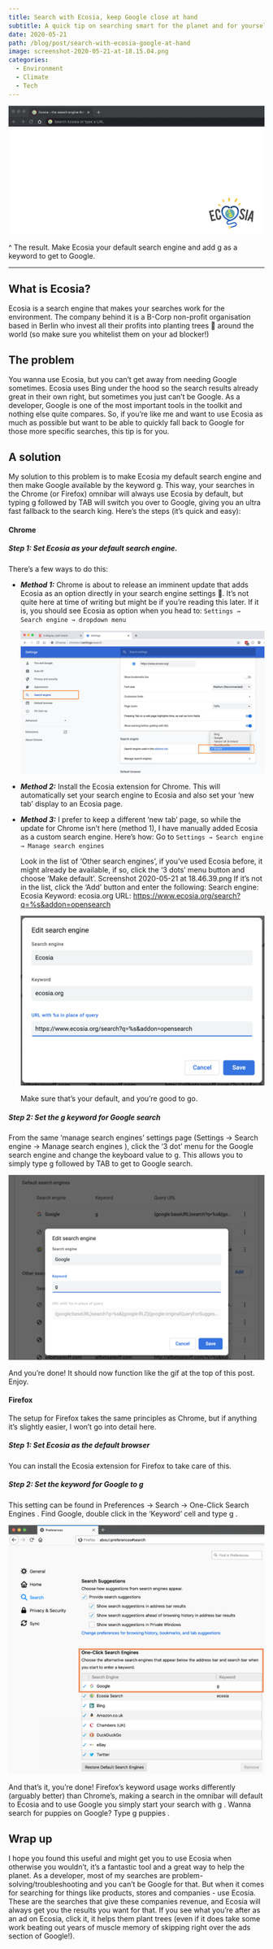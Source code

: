 ```yaml
---
title: Search with Ecosia, keep Google close at hand
subtitle: A quick tip on searching smart for the planet and for yourself
date: 2020-05-21
path: /blog/post/search-with-ecosia-google-at-hand
image: screenshot-2020-05-21-at-18.15.04.png
categories:
  - Environment
  - Climate
  - Tech
---
```

![](1ng0serktl.gif)

^ The result. Make Ecosia your default search engine and add g  as a keyword to get to Google.

- - -

## What is Ecosia?

Ecosia is a search engine that makes your searches work for the environment. The company behind it is a B-Corp non-profit organisation based in Berlin who invest all their profits into planting trees 🌳 around the world (so make sure you whitelist them on your ad blocker!)

## The problem

You wanna use Ecosia, but you can’t get away from needing Google sometimes.
Ecosia uses Bing under the hood so the search results already great in their own right, but sometimes you just can’t be Google. As a developer, Google is one of the most important tools in the toolkit and nothing else quite compares. So, if you’re like me and want to use Ecosia as much as possible but want to be able to quickly fall back to Google for those more specific searches, this tip is for you.

## A solution

My solution to this problem is to make Ecosia my default search engine and then make Google available by the keyword g. This way, your searches in the Chrome (or Firefox) omnibar will always use Ecosia by default, but typing g followed by TAB will switch you over to Google, giving you an ultra fast fallback to the search king. Here’s the steps (it’s quick and easy):

#### Chrome

##### Step 1: Set Ecosia as your default search engine.

There’s a few ways to do this:

* ***Method 1:*** 
  Chrome is about to release an imminent update that adds Ecosia as an option directly in your search engine settings 👏. It’s not quite here at time of writing but might be if you’re reading this later. If it is, you should see Ecosia as option when you head to:
  `Settings → Search engine → dropdown menu`

  ![](screenshot-2020-05-21-at-18.37.16.png)
* ***Method 2:***
  Install the Ecosia extension for Chrome. This will automatically set your search engine to Ecosia and also set your ‘new tab’ display to an Ecosia page.
* ***Method 3:***
  I prefer to keep a different ‘new tab’ page, so while the update for Chrome isn’t here (method 1), I have manually added Ecosia as a custom search engine. Here’s how:
  Go to `Settings → Search engine → Manage search engines`

  Look in the list of ‘Other search engines’, if you’ve used Ecosia before, it might already be available, if so, click the ‘3 dots’ menu button and choose ‘Make default’.
  Screenshot 2020-05-21 at 18.46.39.png
  If it’s not in the list, click the ‘Add’ button and enter the following:
  Search engine: Ecosia 
  Keyword: ecosia.org 
  URL: https://www.ecosia.org/search?q=%s&addon=opensearch

  ![](screenshot-2020-05-21-at-18.52.13.png)

  Make sure that’s your default, and you’re good to go.

##### Step 2: Set the g keyword for Google search

From the same ‘manage search engines’ settings page (Settings → Search engine → Manage search engines ), click the ‘3 dot’ menu for the Google search engine and change the keyboard value to g. This allows you to simply type g followed by TAB to get to Google search.


![](screenshot-2020-05-21-at-18.56.40.png)

And you’re done! It should now function like the gif at the top of this post. Enjoy.

#### Firefox

The setup for Firefox takes the same principles as Chrome, but if anything it’s slightly easier, I won’t go into detail here.

##### Step 1: Set Ecosia as the default browser

You can install the Ecosia extension for Firefox to take care of this.

##### Step 2: Set the keyword for Google to g

This setting can be found in Preferences → Search → One-Click Search Engines .
Find Google, double click in the ‘Keyword’ cell and type g .

![](screenshot-2020-05-21-at-21.03.15.png)


And that’s it, you’re done! Firefox’s keyword usage works differently (arguably better) than Chrome’s, making a search in the omnibar will default to Ecosia and to use Google you simply start your search with g  . Wanna search for puppies on Google?
Type g puppies .

## Wrap up

I hope you found this useful and might get you to use Ecosia when otherwise you wouldn’t, it’s a fantastic tool and a great way to help the planet. 
As a developer, most of my searches are problem-solving/troubleshooting and you can’t be Google for that. But when it comes for searching for things like products, stores and companies - use Ecosia. These are the searches that give these companies revenue, and Ecosia will always get you the results you want for that. If you see what you’re after as an ad on Ecosia, click it, it helps them plant trees (even if it does take some work beating out years of muscle memory of skipping right over the ads section of Google!).